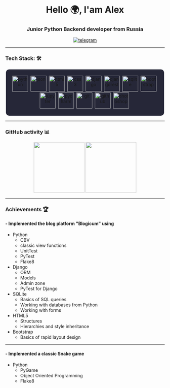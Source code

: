 <div id="header" align="center">
  <h1>Hello 🌍, I'am Alex</h1>
  <h3>Junior Python Backend developer from Russia</h3>
</div>
<div id="socials" align="center">
  <a href="https://t.me/codewithme_py">
    <img src="https://img.shields.io/badge/Telegram-blue?style=for-the-badge&logo=telegram&logoColor=white" alt="telegram">
  </a>
</div>
<hr/>

### Tech Stack: 🛠️

<div align="center" style="background-color:#262738; border-radius:12px; padding:20px; display:inline-block; border: 2px solid white;">
  <img src="https://cdn.jsdelivr.net/gh/devicons/devicon@latest/icons/python/python-original-wordmark.svg" title="python" width="50" height="50" />&nbsp;
  <img src="https://cdn.jsdelivr.net/gh/devicons/devicon@latest/icons/json/json-plain.svg" title="json" width="50" height="50" />&nbsp;
  <img src="https://cdn.jsdelivr.net/gh/devicons/devicon@latest/icons/html5/html5-original-wordmark.svg" title="html5" width="50" height="50" />&nbsp;
  <img src="https://cdn.jsdelivr.net/gh/devicons/devicon@latest/icons/css3/css3-original-wordmark.svg" title="css3" width="50" height="50" />&nbsp;
  <img src="https://cdn.jsdelivr.net/gh/devicons/devicon@latest/icons/django/django-plain.svg" title="django" width="50" height="50" />&nbsp;
  <img src="https://cdn.jsdelivr.net/gh/devicons/devicon@latest/icons/djangorest/djangorest-original-wordmark.svg" title="djangorest" width="50" height="50" />&nbsp;
  <img src="https://cdn.jsdelivr.net/gh/devicons/devicon@latest/icons/sqlite/sqlite-original-wordmark.svg" title="sqlite" width="50" height="50" />&nbsp;
  <img src="https://cdn.jsdelivr.net/gh/devicons/devicon@latest/icons/bootstrap/bootstrap-original-wordmark.svg" title="bootstrap" width="50" height="50" />&nbsp;
  <img src="https://cdn.jsdelivr.net/gh/devicons/devicon@latest/icons/jupyter/jupyter-original-wordmark.svg" title="jupyter" width="50" height="50" />&nbsp;
  <img src="https://cdn.jsdelivr.net/gh/devicons/devicon@latest/icons/pycharm/pycharm-original.svg" title="pycharm" width="50" height="50" />&nbsp;
  <img src="https://cdn.jsdelivr.net/gh/devicons/devicon@latest/icons/git/git-plain-wordmark.svg" title="git" width="50" height="50" />&nbsp;
  <img src="https://cdn.jsdelivr.net/gh/devicons/devicon@latest/icons/github/github-original-wordmark.svg" title="github" width="50" height="50" />&nbsp;
  <img src="https://cdn.jsdelivr.net/gh/devicons/devicon@latest/icons/photoshop/photoshop-original.svg" title="photoshop" width="50" height="50" />&nbsp;
</div>
<hr/>

### GitHub activity 📊
<p align="center">
  <img height="160" src="https://github-readme-stats.vercel.app/api?username=codewithme-py&show_icons=true&theme=tokyonight" />
  <img height="160" src="https://github-readme-streak-stats.herokuapp.com/?user=codewithme-py&theme=tokyonight" />
</p>
<hr/>

### Achievements 🏆
#### - Implemented the blog platform "Blogicum" using
  - Python
    - CBV
    - classic view functions
    - UnitTest
    - PyTest
    - Flake8
  - Django
    - ORM
    - Models
    - Admin zone
    - PyTest for Django
  - SQLite
    - Basics of SQL queries
    - Working with databases from Python
    - Working with forms
  - HTML5
    - Structures
    - Hierarchies and style inheritance
  - Bootstrap
    - Basics of rapid layout design

<hr/>

#### - Implemented a classic Snake game
  - Python
    - PyGame
    - Object Oriented Programming
    - Flake8
